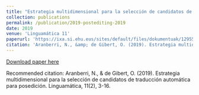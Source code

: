```yaml
---
title: "Estrategia multidimensional para la selección de candidatos de traducción automática para posedición"
collection: publications
permalink: /publication/2019-postediting-2019
date: 2019
venue: 'Linguamática 11'
paperurl: 'https://ixa.si.ehu.eus/sites/default/files/dokumentuak/12955/document.pdf'
citation: 'Aranberri, N., &amp; de Gibert, O. (2019). Estrategia multidimensional para la selección de candidatos de traducción automática para posedición. Linguamática, 11(2), 3-16.'
---
```


<a href='https://ixa.si.ehu.eus/sites/default/files/dokumentuak/12955/document.pdf'>Download paper here</a>

Recommended citation: Aranberri, N., & de Gibert, O. (2019). Estrategia multidimensional para la selección de candidatos de traducción automática para posedición. Linguamática, 11(2), 3-16.